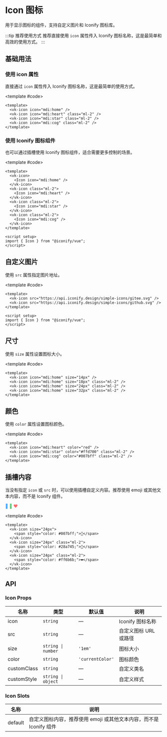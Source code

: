 # Icon 图标

用于显示图标的组件，支持自定义图片和 Iconify 图标库。

:::tip 推荐使用方式
推荐直接使用 `icon` 属性传入 Iconify 图标名称，这是最简单和高效的使用方式。
:::

## 基础用法

### 使用 icon 属性

直接通过 `icon` 属性传入 Iconify 图标名称，这是最简单的使用方式。

<Demo>
  <vk-icon icon="mdi:home" />
  <vk-icon icon="mdi:heart" class="ml-2" />
  <vk-icon icon="mdi:star" class="ml-2" />
  <vk-icon icon="mdi:cog" class="ml-2" />
  
  <template #code>

```vue
<template>
  <vk-icon icon="mdi:home" />
  <vk-icon icon="mdi:heart" class="ml-2" />
  <vk-icon icon="mdi:star" class="ml-2" />
  <vk-icon icon="mdi:cog" class="ml-2" />
</template>
```

  </template>
</Demo>

### 使用 Iconify 图标组件

也可以通过插槽使用 Iconify 图标组件，适合需要更多控制的场景。

<Demo>
  <vk-icon>
    <Icon icon="mdi:home" />
  </vk-icon>
  <vk-icon class="ml-2">
    <Icon icon="mdi:heart" />
  </vk-icon>
  <vk-icon class="ml-2">
    <Icon icon="mdi:star" />
  </vk-icon>
  <vk-icon class="ml-2">
    <Icon icon="mdi:cog" />
  </vk-icon>

<template #code>

```vue
<template>
  <vk-icon>
    <Icon icon="mdi:home" />
  </vk-icon>
  <vk-icon class="ml-2">
    <Icon icon="mdi:heart" />
  </vk-icon>
  <vk-icon class="ml-2">
    <Icon icon="mdi:star" />
  </vk-icon>
  <vk-icon class="ml-2">
    <Icon icon="mdi:cog" />
  </vk-icon>
</template>

<script setup>
import { Icon } from "@iconify/vue";
</script>
```

  </template>
</Demo>

## 自定义图片

使用 `src` 属性指定图片地址。

<Demo>
  <vk-icon src="https://api.iconify.design/simple-icons/gitee.svg" />
  <vk-icon src="https://api.iconify.design/simple-icons/github.svg" />
  
  <template #code>

```vue
<template>
  <vk-icon src="https://api.iconify.design/simple-icons/gitee.svg" />
  <vk-icon src="https://api.iconify.design/simple-icons/github.svg" />
</template>

<script setup>
import { Icon } from "@iconify/vue";
</script>
```

  </template>
</Demo>

## 尺寸

使用 `size` 属性设置图标大小。

<Demo>
  <vk-icon icon="mdi:home" size="14px" />
  <vk-icon icon="mdi:home" size="18px" class="ml-2" />
  <vk-icon icon="mdi:home" size="24px" class="ml-2" />
  <vk-icon icon="mdi:home" size="32px" class="ml-2" />
  
  <template #code>

```vue
<template>
  <vk-icon icon="mdi:home" size="14px" />
  <vk-icon icon="mdi:home" size="18px" class="ml-2" />
  <vk-icon icon="mdi:home" size="24px" class="ml-2" />
  <vk-icon icon="mdi:home" size="32px" class="ml-2" />
</template>
```

  </template>
</Demo>

## 颜色

使用 `color` 属性设置图标颜色。

<Demo>
  <vk-icon icon="mdi:heart" color="red" />
  <vk-icon icon="mdi:star" color="#ffd700" class="ml-2" />
  <vk-icon icon="mdi:cog" color="#007bff" class="ml-2" />
  
  <template #code>

```vue
<template>
  <vk-icon icon="mdi:heart" color="red" />
  <vk-icon icon="mdi:star" color="#ffd700" class="ml-2" />
  <vk-icon icon="mdi:cog" color="#007bff" class="ml-2" />
</template>
```

  </template>
</Demo>

## 插槽内容

当没有指定 `icon` 或 `src` 时，可以使用插槽自定义内容。推荐使用 emoji 或其他文本内容，而不是 Iconify 组件。

<Demo>
  <vk-icon size="24px">
    <span style="color: #007bff;">📱</span>
  </vk-icon>
  <vk-icon size="24px" class="ml-2">
    <span style="color: #28a745;">🎉</span>
  </vk-icon>
  <vk-icon size="24px" class="ml-2">
    <span style="color: #ff6b6b;">❤️</span>
  </vk-icon>
  
  <template #code>

```vue
<template>
  <vk-icon size="24px">
    <span style="color: #007bff;">📱</span>
  </vk-icon>
  <vk-icon size="24px" class="ml-2">
    <span style="color: #28a745;">🎉</span>
  </vk-icon>
  <vk-icon size="24px" class="ml-2">
    <span style="color: #ff6b6b;">❤️</span>
  </vk-icon>
</template>
```

  </template>
</Demo>

## API

### Icon Props

| 名称        | 类型               | 默认值           | 说明                  |
| ----------- | ------------------ | ---------------- | --------------------- |
| icon        | `string`           | —                | Iconify 图标名称      |
| src         | `string`           | —                | 自定义图标 URL 或路径 |
| size        | `string \| number` | `'1em'`          | 图标大小              |
| color       | `string`           | `'currentColor'` | 图标颜色              |
| customClass | `string`           | —                | 自定义类名            |
| customStyle | `string \| object` | —                | 自定义样式            |

### Icon Slots

| 名称    | 说明                                                               |
| ------- | ------------------------------------------------------------------ |
| default | 自定义图标内容，推荐使用 emoji 或其他文本内容，而不是 Iconify 组件 |

<script setup>
import { Icon } from '@iconify/vue';
</script>
